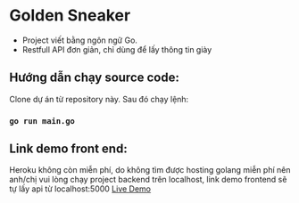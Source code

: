 # Golden Sneaker
- Project viết bằng ngôn ngữ Go.
- Restfull API đơn giản, chỉ dùng để lấy thông tin giày
## Hướng dẫn chạy source code:
Clone dự án từ repository này. Sau đó chạy lệnh:

### `go run main.go`

## Link demo front end:

Heroku không còn miễn phí, do không tìm được hosting golang miễn phí nên anh/chị vui lòng chạy project backend trên localhost, link demo frontend sẽ tự lấy api từ localhost:5000
[Live Demo](https://golden-owl-test-frontend.vercel.app/)
